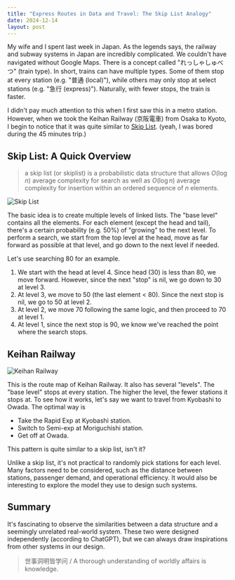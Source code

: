 ```yaml
---
title: "Express Routes in Data and Travel: The Skip List Analogy"
date: 2024-12-14
layout: post
---
```


My wife and I spent last week in Japan. As the legends says, the railway and subway systems in Japan are incredibly complicated. We couldn't have navigated without Google Maps. There is a concept called "れっしゃしゅべつ" (train type). In short, trains can have multiple types. Some of them stop at every station (e.g. "普通 (local)"), while others may only stop at select stations (e.g. "急行 (express)"). Naturally, with fewer stops, the train is faster.

I didn't pay much attention to this when I first saw this in a metro station. However, when we took the Keihan Railway (京阪電車) from Osaka to Kyoto, I begin to notice that it was quite similar to [Skip List](https://en.wikipedia.org/wiki/Skip_list). (yeah, I was bored during the 45 minutes trip.)


## Skip List: A Quick Overview

>a skip list (or skiplist) is a probabilistic data structure that allows $O(\log n)$ average complexity for search as well as $O(\log n)$ average complexity for insertion within an ordered sequence of $n$ elements.

![Skip List](https://upload.wikimedia.org/wikipedia/commons/thumb/2/2c/Skip_list_add_element-en.gif/400px-Skip_list_add_element-en.gif)

The basic idea is to create multiple levels of linked lists. The "base level" contains all the elements. For each element (except the head and tail), there's a certain probability (e.g. 50%) of "growing" to the next level. To perform a search, we start from the top level at the head, move as far forward as possible at that level, and go down to the next level if needed.

Let's use searching 80 for an example.

1. We start with the head at level 4. Since head (30) is less than 80, we move forward. However, since the next "stop" is nil, we go down to 30 at level 3.
2. At level 3, we move to 50 (the last element < 80). Since the next stop is nil, we go to 50 at level 2.
3. At level 2, we move 70 following the same logic, and then proceed to 70 at level 1.
4. At level 1, since the next stop is 90, we know we've reached the point where the search stops.

## Keihan Railway

![Keihan Railway](https://i.imgur.com/89a4NuB.png)

This is the route map of Keihan Railway. It also has several "levels". The "base level" stops at every station. The higher the level, the fewer stations it stops at. To see how it works, let's say we want to travel from Kyobashi to Owada. The optimal way is

- Take the Rapid Exp at Kyobashi station.
- Switch to Semi-exp at Moriguchishi station.
- Get off at Owada.

This pattern is quite similar to a skip list, isn't it?

Unlike a skip list, it's not practical to randomly pick stations for each level. Many factors need to be considered, such as the distance between stations, passenger demand, and operational efficiency. It would also be interesting to explore the model they use to design such systems.

## Summary

It's fascinating to observe the similarities between a data structure and a seemingly unrelated real-world system. These two were designed independently (according to ChatGPT), but we can always draw inspirations from other systems in our design.

> 世事洞明皆学问 / A thorough understanding of worldly affairs is knowledge.
